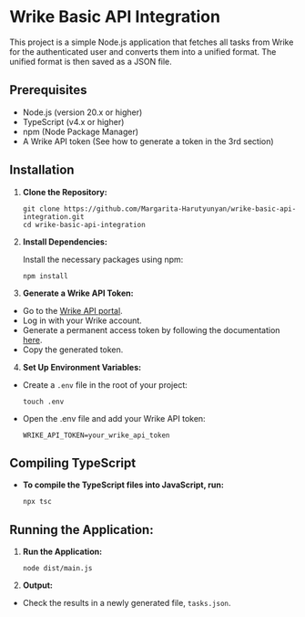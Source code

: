 # Wrike Basic API Integration

This project is a simple Node.js application that fetches all tasks from Wrike for the authenticated user and converts them into a unified format. The unified format is then saved as a JSON file.

## Prerequisites
- Node.js (version 20.x or higher)
- TypeScript (v4.x or higher)
- npm (Node Package Manager)
- A Wrike API token (See how to generate a token in the 3rd section)

## Installation
1. **Clone the Repository:**

    ```
    git clone https://github.com/Margarita-Harutyunyan/wrike-basic-api-integration.git
    cd wrike-basic-api-integration
    ```

2. **Install Dependencies:**

    Install the necessary packages using npm:
    ```
    npm install
    ```

3. **Generate a Wrike API Token:**

- Go to the [Wrike API portal](https://www.wrike.com/frontend/apps/index.html#api).
- Log in with your Wrike account.
- Generate a permanent access token by following the documentation [here](https://help.wrike.com/hc/en-us/articles/210409445-Wrike-API#UUID-a1b0051a-0537-2215-c542-3b04d7205f4b_tokens).
- Copy the generated token.

4. **Set Up Environment Variables:**
- Create a `.env` file in the root of your project:

    ```
    touch .env
    ```
    
- Open the .env file and add your Wrike API token:

    ```
    WRIKE_API_TOKEN=your_wrike_api_token
    ```

## Compiling TypeScript
- **To compile the TypeScript files into JavaScript, run:**

    ```
    npx tsc
    ```

## Running the Application:
1. **Run the Application:**
    ```
    node dist/main.js
    ```
2. **Output:**
- Check the results in a newly generated file, `tasks.json`.
